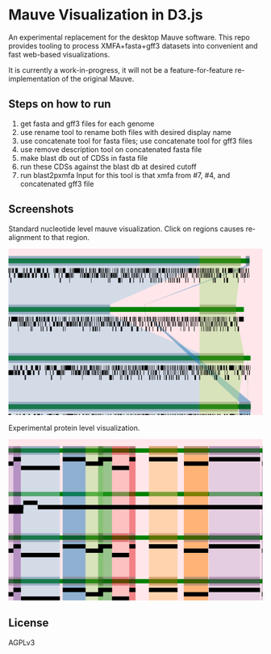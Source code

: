 # Mauve Visualization in D3.js

An experimental replacement for the desktop Mauve software. This repo provides
tooling to process XMFA+fasta+gff3 datasets into convenient and fast web-based
visualizations.

It is currently a work-in-progress, it will not be a feature-for-feature
re-implementation of the original Mauve.

## Steps on how to run
1. get fasta and gff3 files for each genome
2. use rename tool to rename both files with desired display name
3. use concatenate tool for fasta files; use concatenate tool for gff3 files
4. use remove description tool on concatenated fasta file
5. make blast db out of CDSs in fasta file
6. run these CDSs against the blast db at desired cutoff
7. run blast2pxmfa
Input for this tool is that xmfa from #7, #4, and concatenated gff3 file

## Screenshots

Standard nucleotide level mauve visualization. Click on regions causes re-alignment to that region.

![](./media/nucl.png)

Experimental protein level visualization.

![](./media/prot.png)

## License

AGPLv3
